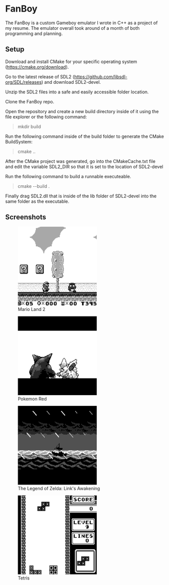# FanBoy

The FanBoy is a custom Gameboy emulator I wrote in C++ as a project of my resume.  The emulator overall took around of a month of both programming and planning.  

## Setup
Download and install CMake for your specific operating system (https://cmake.org/download).  

Go to the latest release of SDL2 (https://github.com/libsdl-org/SDL/releases) and download SDL2-devel.  

Unzip the SDL2 files into a safe and easily accessible folder location.  

Clone the FanBoy repo.  

Open the repository and create a new build directory inside of it using the file explorer or the following command:
> mkdir build

Run the following command inside of the build folder to generate the CMake BuildSystem:
> cmake ..

After the CMake project was generated,  go into the CMakeCache.txt file and edit the variable SDL2_DIR so that it is set to the location of SDL2-devel

Run the following command to build a runnable executeable.  
> cmake --build .

Finally drag SDL2.dll that is inside of the lib folder of SDL2-devel into the same folder as the executable.

## Screenshots
<figure margin-left=auto margin-right=auto>
    <img src="images/mario.png" width="250" height="250"> 
    <figcaption>Mario Land 2</figcaption>
</figure>

<figure margin-left=auto margin-right=auto>
    <img src="images/pokemon.png" width="250" height="250"> 
    <figcaption>Pokemon Red</figcaption>
</figure>

<figure margin-left=auto margin-right=auto>
    <img src="images/zelda.png" width="250" height="250"> 
    <figcaption>The Legend of Zelda: Link's Awakening</figcaption>
</figure>

<figure margin-left=auto margin-right=auto>
    <img src="images/tetris.png" width="250" height="250"> 
    <figcaption>Tetris</figcaption>
</figure>

